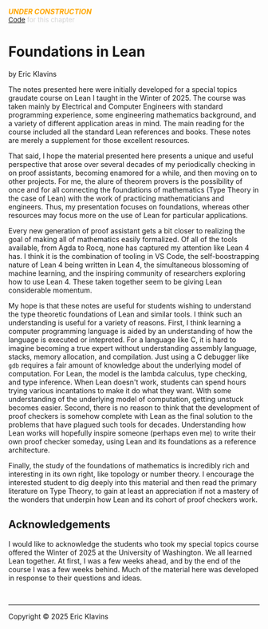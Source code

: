 
<div style='display:none'>
--  Copyright (C) 2025  Eric Klavins
--
--  This program is free software: you can redistribute it and/or modify
--  it under the terms of the GNU General Public License as published by
--  the Free Software Foundation, either version 3 of the License, or
--  (at your option) any later version.   
</div>

<span style='color: orange'>***UNDER CONSTRUCTION***</span><br>
<span style='color: lightgray; font-size: 10pt'><a href='https://github.com/klavins/LeanBook/blob/main/main/../LeanBook/Chapters/Introduction.lean'>Code</a> for this chapter</span>


# Foundations in Lean
by Eric Klavins

The notes presented here were initially developed for a special topics graudate course on Lean I taught in the Winter of 2025. The course was taken mainly by Electrical and Computer Engineers with standard programming experience, some engineering mathematics background, and a variety of different application areas in mind. The main reading for the course included all the standard Lean references and books. These notes are merely a supplement for those excellent resources.

That said, I hope the material presented here presents a unique and useful perspective that arose over several decades of my periodically checking in on proof assistants, becoming enamored for a while, and then moving on to other projects. For me, the alure of theorem provers is the possibility of once and for all connecting the foundations of mathematics (Type Theory in the case of Lean) with the work of practicing mathematicians and engineers. Thus, my presentation focuses on foundations, whereas other resources may focus more on the use of Lean for particular applications.

Every new generation of proof assistant gets a bit closer to realizing the goal of making all of mathematics easily formalized. Of all of the tools available, from Agda to Rocq, none has captured my attention like Lean 4 has. I think it is the combination of tooling in VS Code, the self-boostrapping nature of Lean 4 being written in Lean 4, the simultaneous blossoming of machine learning, and the inspiring community of researchers exploring how to use Lean 4. These taken together seem to be giving Lean considerable momentum.

My hope is that these notes are useful for students wishing to understand the type theoretic foundations of Lean and similar tools. I think such an understanding is useful for a variety of reasons. First, I think learning a computer programming language is aided by an understanding of how the language is executed or intepreted. For a language like C, it is hard to imagine becoming a true expert without understanding assembly language, stacks, memory allocation, and compilation. Just using a C debugger like `gdb` requires a fair amount of knowledge about the underlying model of computation. For Lean, the model is the lambda calculus, type checking, and type inference. When Lean doesn't work, students can spend hours trying various incantations to make it do what they want. With some understanding of the underlying model of computation, getting unstuck becomes easier. Second, there is no reason to think that the development of proof checkers is somehow complete with Lean as the final solution to the problems that have plagued such tools for decades. Understanding how Lean works will hopefully inspire someone (perhaps even me) to write their own proof checker someday, using Lean and its foundations as a reference architecture.

Finally, the study of the foundations of mathematics is incredibly rich and interesting in its own right, like topology or number theory. I encourage the interested student to dig deeply into this material and then read the primary literature on Type Theory, to gain at least an appreciation if not a mastery of the wonders that underpin how Lean and its cohort of proof checkers work.

## Acknowledgements

I would like to acknowledge the students who took my special topics course offered the Winter of 2025 at the University of Washington. We all learned Lean together. At first, I was a few weeks ahead, and by the end of the course I was a few weeks behind. Much of the material here was developed in response to their questions and ideas.



<div style='height=50px'>&nbsp;</div><hr>
Copyright © 2025 Eric Klavins
